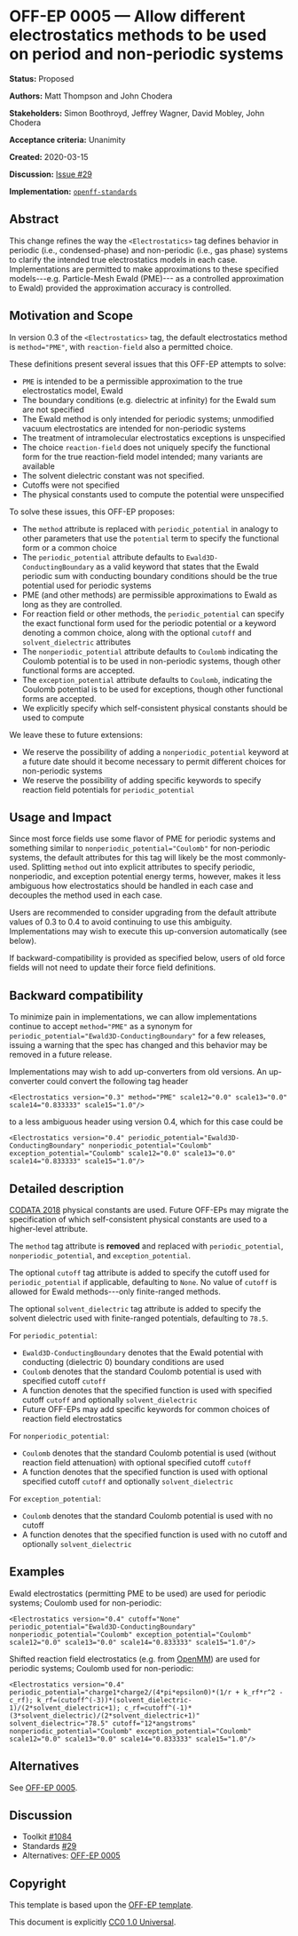 # OFF-EP 0005 — Allow different electrostatics methods to be used on period and non-periodic systems

**Status:** Proposed

**Authors:** Matt Thompson and John Chodera

**Stakeholders:** Simon Boothroyd, Jeffrey Wagner, David Mobley, John Chodera

**Acceptance criteria:** Unanimity

**Created:** 2020-03-15

**Discussion:** [Issue #29](https://github.com/openforcefield/standards/issues/29)

**Implementation:** [``openff-standards``](https://github.com/openforcefield/openff-standards)

## Abstract

This change refines the way the `<Electrostatics>` tag defines behavior in periodic
(i.e., condensed-phase) and non-periodic (i.e., gas phase) systems to clarify the
intended true electrostatics models in each case. Implementations are permitted
to make approximations to these specified models---e.g. Particle-Mesh Ewald (PME)---
as a controlled approximation to Ewald) provided the approximation accuracy is controlled.

## Motivation and Scope

In version 0.3 of the `<Electrostatics>` tag, the default electrostatics method is
`method="PME"`, with `reaction-field` also a permitted choice.

These definitions present several issues that this OFF-EP attempts to solve:
* `PME` is intended to be a permissible approximation to the true electrostatics model, Ewald
* The boundary conditions (e.g. dielectric at infinity) for the Ewald sum are not specified
* The Ewald method is only intended for periodic systems; unmodified vacuum electrostatics are intended for non-periodic systems
* The treatment of intramolecular electrostatics exceptions is unspecified
* The choice `reaction-field` does not uniquely specify the functional form for the true reaction-field model intended; many variants are available
* The solvent dielectric constant was not specified.
* Cutoffs were not specified
* The physical constants used to compute the potential were unspecified

To solve these issues, this OFF-EP proposes:
* The `method` attribute is replaced with `periodic_potential` in analogy to other parameters that use the `potential` term to specify the functional form or a common choice
* The `periodic_potential` attribute defaults to `Ewald3D-ConductingBoundary` as a valid keyword that states that the Ewald periodic sum with conducting boundary conditions should be the true potential used for periodic systems
* PME (and other methods) are permissible approximations to Ewald as long as they are controlled.
* For reaction field or other methods, the `periodic_potential` can specify the exact functional form used for the periodic potential or a keyword denoting a common choice, along with the optional `cutoff` and `solvent_dielectric` attributes
* The `nonperiodic_potential` attribute defaults to `Coulomb` indicating the Coulomb potential is to be used in non-periodic systems, though other functional forms are accepted.
* The `exception_potential` attribute defaults to `Coulomb`, indicating the Coulomb potential is to be used for exceptions, though other functional forms are accepted.
* We explicitly specify which self-consistent physical constants should be used to compute

We leave these to future extensions:
* We reserve the possibility of adding a `nonperiodic_potential` keyword at a future date should it become necessary to permit different choices for non-periodic systems
* We reserve the possibility of adding specific keywords to specify reaction field potentials for `periodic_potential`

## Usage and Impact

Since most force fields use some flavor of PME for periodic systems and something similar to
`nonperiodic_potential="Coulomb"` for non-periodic systems, the default attributes for this tag will
likely be the most commonly-used. Splitting `method` out into explicit attributes to specify periodic,
nonperiodic, and exception potential energy terms, however, makes it less
ambiguous how electrostatics should be handled in each case and decouples the method used in each
case.

Users are recommended to consider upgrading from the default attribute values of 0.3 to 0.4 to avoid
continuing to use this ambiguity. Implementations may wish to execute this up-conversion automatically (see below).

If backward-compatibility is provided as specified below, users of old force fields will not need to update their force field definitions.

## Backward compatibility

To minimize pain in implementations, we can allow implementations continue to accept `method="PME"` as a synonym for `periodic_potential="Ewald3D-ConductingBoundary"` for a few releases,
issuing a warning that the spec has changed and this behavior may be removed in a future release.

Implementations may wish to add up-converters from old versions. An up-converter could convert the following tag header
```
<Electrostatics version="0.3" method="PME" scale12="0.0" scale13="0.0" scale14="0.833333" scale15="1.0"/>
```
to a less ambiguous header using version 0.4, which for this case could be
```
<Electrostatics version="0.4" periodic_potential="Ewald3D-ConductingBoundary" nonperiodic_potential="Coulomb" exception_potential="Coulomb" scale12="0.0" scale13="0.0" scale14="0.833333" scale15="1.0"/>
```

## Detailed description

[CODATA 2018](https://physics.nist.gov/cuu/Constants/index.html) physical constants are used.
Future OFF-EPs may migrate the specification of which self-consistent physical constants are used to a higher-level attribute.

The `method` tag attribute is **removed** and replaced with `periodic_potential`, `nonperiodic_potential`, and `exception_potential`.

The optional `cutoff` tag attribute is added to specify the cutoff used for `periodic_potential` if applicable, defaulting to `None`.
No value of `cutoff` is allowed for Ewald methods---only finite-ranged methods.

The optional `solvent_dielectric` tag attribute is added to specify the solvent dielectric used with finite-ranged potentials, defaulting to `78.5`.

For `periodic_potential`:
* `Ewald3D-ConductingBoundary` denotes that the Ewald potential with conducting (dielectric 0) boundary conditions are used
* `Coulomb` denotes that the standard Coulomb potential is used with specified cutoff `cutoff`
* A function denotes that the specified function is used with specified cutoff `cutoff` and optionally `solvent_dielectric`
* Future OFF-EPs may add specific keywords for common choices of reaction field electrostatics

For `nonperiodic_potential`:
* `Coulomb` denotes that the standard Coulomb potential is used (without reaction field attenuation) with optional specified cutoff `cutoff`
* A function denotes that the specified function is used with optional specified cutoff `cutoff` and optionally `solvent_dielectric`

For `exception_potential`:
* `Coulomb` denotes that the standard Coulomb potential is used with no cutoff
* A function denotes that the specified function is used with no cutoff and optionally `solvent_dielectric`

## Examples

Ewald electrostatics (permitting PME to be used) are used for periodic systems; Coulomb used for non-periodic:
```
<Electrostatics version="0.4" cutoff="None" periodic_potential="Ewald3D-ConductingBoundary" nonperiodic_potential="Coulomb" exception_potential="Coulomb" scale12="0.0" scale13="0.0" scale14="0.833333" scale15="1.0"/>
```

Shifted reaction field electrostatics (e.g. from [OpenMM](http://docs.openmm.org/7.6.0/userguide/theory/02_standard_forces.html#coulomb-interaction-with-cutoff)) are used for periodic systems; Coulomb used for non-periodic:
```
<Electrostatics version="0.4" periodic_potential="charge1*charge2/(4*pi*epsilon0)*(1/r + k_rf*r^2 - c_rf); k_rf=(cutoff^(-3))*(solvent_dielectric-1)/(2*solvent_dielectric+1); c_rf=cutoff^(-1)*(3*solvent_dielectric)/(2*solvent_dielectric+1)" solvent_dielectric="78.5" cutoff="12*angstroms" nonperiodic_potential="Coulomb" exception_potential="Coulomb" scale12="0.0" scale13="0.0" scale14="0.833333" scale15="1.0"/>
```

## Alternatives

See [OFF-EP 0005](https://github.com/openforcefield/standards/pull/30).

## Discussion

- Toolkit [#1084](https://github.com/openforcefield/openff-toolkit/issues/1084)
- Standards [#29](https://github.com/openforcefield/standards/issues/29)
- Alternatives: [OFF-EP 0005](https://github.com/openforcefield/standards/pull/30)

## Copyright

This template is based upon the
[OFF-EP template](https://openforcefield.github.io/standards/enhancement-proposals/off-ep-template/).

This document is explicitly [CC0 1.0 Universal](https://creativecommons.org/publicdomain/zero/1.0/).

